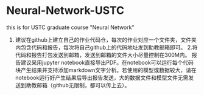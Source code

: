# Neural-Network-USTC
this is for USTC graduate course "Neural Network"
1. 建议在github上建立自己的作业代码仓，每次的作业对应一个文件夹，文件夹内包含代码和报告，每次将自己github上的代码地址发到助教邮箱即可。
2.将代码和报告打包发送到邮箱，发送到邮箱的文件大小尽量控制在300M内。
报告建议采用jupyter notebook直接导出PDF。在notebook可以运行每个代码块产生结果并支持添加markdown文字分析。若使用的模型或数据较大，请在notebook运行好产生结果后导出报告发送，大的数据文件和模型文件无需发送到助教邮箱（github无限制，都可以传上去）。
